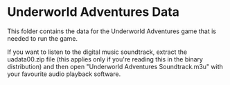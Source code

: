 # Underworld Adventures Data

This folder contains the data for the Underworld Adventures game that is
needed to run the game.

If you want to listen to the digital music soundtrack, extract the
uadata00.zip file (this applies only if you're reading this in the binary
distribution) and then open "Underworld Adventures Soundtrack.m3u" with your
favourite audio playback software.
